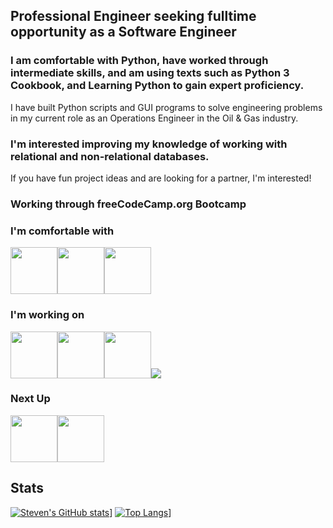 ## Professional Engineer seeking fulltime opportunity as a Software Engineer

### I am comfortable with Python, have worked through intermediate skills, and am using texts such as Python 3 Cookbook, and Learning Python to gain expert proficiency.
I have built Python scripts and GUI programs to solve engineering problems in my current role as an Operations Engineer in the Oil & Gas industry.

### I'm interested improving my knowledge of working with relational and non-relational databases.
 If you have fun project ideas and are looking for a partner, I'm interested!
 
### Working through freeCodeCamp.org Bootcamp
 
### I'm comfortable with




<img src="https://cdn.jsdelivr.net/gh/devicons/devicon/icons/html5/html5-original.svg" width="75" /><img src="https://cdn.jsdelivr.net/gh/devicons/devicon/icons/css3/css3-original.svg" width="75" /><img src="https://cdn.jsdelivr.net/gh/devicons/devicon/icons/python/python-original.svg" width="75" />


### I'm working on
<img src="https://cdn.jsdelivr.net/gh/devicons/devicon/icons/javascript/javascript-original.svg" width="75" /><img src="https://cdn.jsdelivr.net/gh/devicons/devicon/icons/postgresql/postgresql-original.svg" width="75" /><img src="https://cdn.jsdelivr.net/gh/devicons/devicon/icons/mysql/mysql-original.svg" width="75" /><img src="https://cdn.jsdelivr.net/gh/devicons/devicon/icons/mongodb/mongodb-original.svg" />



### Next Up
<img src="https://cdn.jsdelivr.net/gh/devicons/devicon/icons/react/react-original.svg" width="75" /><img src="https://cdn.jsdelivr.net/gh/devicons/devicon/icons/django/django-original.svg" width="75" />


## Stats
[![Steven's GitHub stats](https://github-readme-stats.vercel.app/api?username=sstonaker&show_icons=true&theme=dark)](https://github.com/sstonaker)]
[![Top Langs](https://github-readme-stats.vercel.app/api/top-langs/?username=sstonaker&theme=dark&layout=compact)](https://github.com/sstonaker)]
